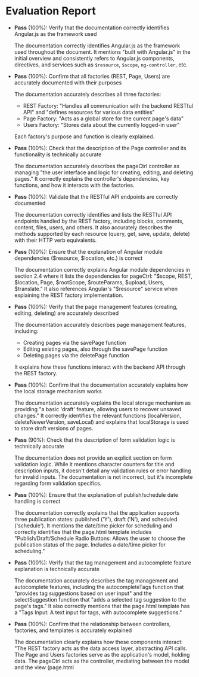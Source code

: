 # Evaluation Report

- **Pass** (100%): Verify that the documentation correctly identifies Angular.js as the framework used
  
  The documentation correctly identifies Angular.js as the framework used throughout the document. It mentions "built with Angular.js" in the initial overview and consistently refers to Angular.js components, directives, and services such as `$resource`, `$scope`, `ng-controller`, etc.

- **Pass** (100%): Confirm that all factories (REST, Page, Users) are accurately documented with their purposes
  
  The documentation accurately describes all three factories:
  - REST Factory: "Handles all communication with the backend RESTful API" and "defines resources for various data entities"
  - Page Factory: "Acts as a global store for the current page's data"
  - Users Factory: "Stores data about the currently logged-in user"
  
  Each factory's purpose and function is clearly explained.

- **Pass** (100%): Check that the description of the Page controller and its functionality is technically accurate
  
  The documentation accurately describes the pageCtrl controller as managing "the user interface and logic for creating, editing, and deleting pages." It correctly explains the controller's dependencies, key functions, and how it interacts with the factories.

- **Pass** (100%): Validate that the RESTful API endpoints are correctly documented
  
  The documentation correctly identifies and lists the RESTful API endpoints handled by the REST factory, including blocks, comments, content, files, users, and others. It also accurately describes the methods supported by each resource (query, get, save, update, delete) with their HTTP verb equivalents.

- **Pass** (100%): Ensure that the explanation of Angular module dependencies ($resource, $location, etc.) is correct
  
  The documentation correctly explains Angular module dependencies in section 2.4 where it lists the dependencies for pageCtrl: "$scope, REST, $location, Page, $rootScope, $routeParams, $upload, Users, $translate." It also references Angular's "$resource" service when explaining the REST factory implementation.

- **Pass** (100%): Verify that the page management features (creating, editing, deleting) are accurately described
  
  The documentation accurately describes page management features, including:
  - Creating pages via the savePage function
  - Editing existing pages, also through the savePage function
  - Deleting pages via the deletePage function
  
  It explains how these functions interact with the backend API through the REST factory.

- **Pass** (100%): Confirm that the documentation accurately explains how the local storage mechanism works
  
  The documentation accurately explains the local storage mechanism as providing "a basic 'draft' feature, allowing users to recover unsaved changes." It correctly identifies the relevant functions (localVersion, deleteNewerVersion, saveLocal) and explains that localStorage is used to store draft versions of pages.

- **Pass** (90%): Check that the description of form validation logic is technically accurate
  
  The documentation does not provide an explicit section on form validation logic. While it mentions character counters for title and description inputs, it doesn't detail any validation rules or error handling for invalid inputs. The documentation is not incorrect, but it's incomplete regarding form validation specifics.

- **Pass** (100%): Ensure that the explanation of publish/schedule date handling is correct
  
  The documentation correctly explains that the application supports three publication states: published ('Y'), draft ('N'), and scheduled ('schedule'). It mentions the date/time picker for scheduling and correctly identifies that the page.html template includes "Publish/Draft/Schedule Radio Buttons: Allows the user to choose the publication status of the page. Includes a date/time picker for scheduling."

- **Pass** (100%): Verify that the tag management and autocomplete feature explanation is technically accurate
  
  The documentation accurately describes the tag management and autocomplete features, including the autocompleteTags function that "provides tag suggestions based on user input" and the selectSuggestion function that "adds a selected tag suggestion to the page's tags." It also correctly mentions that the page.html template has a "Tags Input: A text input for tags, with autocomplete suggestions."

- **Pass** (100%): Confirm that the relationship between controllers, factories, and templates is accurately explained
  
  The documentation clearly explains how these components interact: "The REST factory acts as the data access layer, abstracting API calls. The Page and Users factories serve as the application's model, holding data. The pageCtrl acts as the controller, mediating between the model and the view (page.html